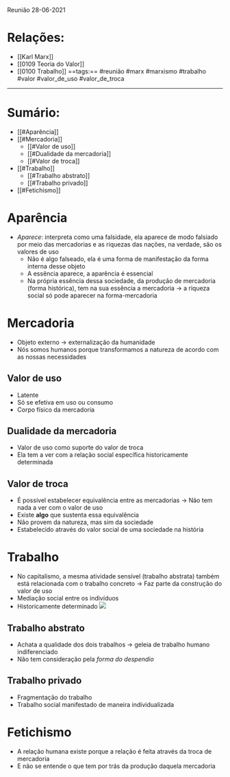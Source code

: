 Reunião 28-06-2021
# Relações: 
- [[Karl Marx]]
- [[0109 Teoria do Valor]]
- [[0100 Trabalho]]
==tags:== #reunião #marx #marxismo #trabalho #valor #valor_de_uso #valor_de_troca 

---

# Sumário:  
- [[#Aparência]]
- [[#Mercadoria]]
	- [[#Valor de uso]]
	- [[#Dualidade da mercadoria]]
	- [[#Valor de troca]]
- [[#Trabalho]]
	- [[#Trabalho abstrato]]
	- [[#Trabalho privado]]
- [[#Fetichismo]]


# Aparência 
- *Aparece*: interpreta como uma falsidade, ela aparece de modo falsiado por meio das mercadorias e as riquezas das nações, na verdade, são os valores de uso 
	- Não é algo falseado, ela é uma forma de manifestação da forma interna desse objeto 
	- A essência aparece, a aparência é essencial 
	- Na própria essência dessa sociedade, da produção de mercadoria (forma histórica), tem na sua essência a mercadoria -> a riqueza social só pode aparecer na forma-mercadoria 
# Mercadoria 
- Objeto externo -> externalização da humanidade 
- Nós somos humanos porque transformamos a natureza de acordo com as nossas necessidades 

## Valor de uso 
- Latente 
- Só se efetiva em uso ou consumo 
- Corpo físico da mercadoria 

## Dualidade da mercadoria
- Valor de uso como suporte do valor de troca
- Ela tem a ver com a relação social específica historicamente determinada 

## Valor de troca
- É possível estabelecer equivalência entre as mercadorias -> Não tem nada a ver com o valor de uso 
- Existe **algo** que sustenta essa equivalência 
- Não provem da natureza, mas sim da sociedade 
- Estabelecido através do valor social de uma sociedade na história 

# Trabalho
- No capitalismo, a mesma atividade sensível (trabalho abstrata) também está relacionada com o trabalho concreto -> Faz parte da construção do valor de uso 
- Mediação social entre os indivíduos  
- Historicamente determinado 
![](file:///home/luisa/Pictures/Screenshot_20210628_163230.png)
## Trabalho abstrato 
- Achata a qualidade dos dois trabalhos -> geleia de trabalho humano indiferenciado 
- Não tem consideração pela *forma do despendio*

## Trabalho privado
- Fragmentação do trabalho 
- Trabalho social manifestado de maneira individualizada 

# Fetichismo
- A relação humana existe porque a relação é feita através da troca de mercadoria 
- E não se entende o que tem por trás da produção daquela mercadoria 

